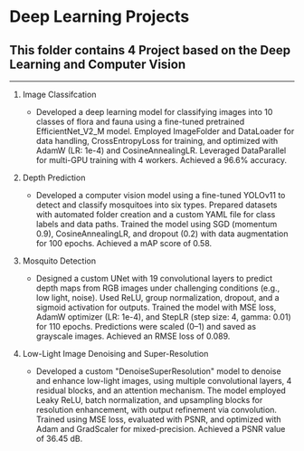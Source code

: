 # Deep Learning Projects
## This folder contains 4 Project based on the Deep Learning and Computer Vision

---
1) Image Classifcation
    * Developed a deep learning model for classifying images into 10 classes of flora and fauna using a fine-tuned pretrained EfficientNet_V2_M model. Employed ImageFolder and DataLoader for data handling, CrossEntropyLoss for training, and optimized with AdamW (LR: 1e-4) and CosineAnnealingLR. Leveraged DataParallel for multi-GPU training with 4 workers. Achieved a 96.6% accuracy.

2) Depth Prediction 
    * Developed a computer vision model using a fine-tuned YOLOv11 to detect and classify mosquitoes into six types. Prepared datasets with automated folder creation and a custom YAML file for class labels and data paths. Trained the model using SGD (momentum 0.9), CosineAnnealingLR, and dropout (0.2) with data augmentation for 100 epochs. Achieved a mAP score of 0.58.

3) Mosquito Detection
    * Designed a custom UNet with 19 convolutional layers to predict depth maps from RGB images under challenging conditions (e.g., low light, noise). Used ReLU, group normalization, dropout, and a sigmoid activation for outputs. Trained the model with MSE loss, AdamW optimizer (LR: 1e-4), and StepLR (step size: 4, gamma: 0.01) for 110 epochs. Predictions were scaled (0–1) and saved as grayscale images. Achieved an RMSE loss of 0.089.

4) Low-Light Image Denoising and Super-Resolution
    * Developed a custom "DenoiseSuperResolution" model to denoise and enhance low-light images, using multiple convolutional layers, 4 residual blocks, and an attention mechanism. The model employed Leaky ReLU, batch normalization, and upsampling blocks for resolution enhancement, with output refinement via convolution. Trained using MSE loss, evaluated with PSNR, and optimized with Adam and GradScaler for mixed-precision. Achieved a PSNR value of 36.45 dB.